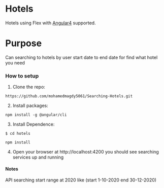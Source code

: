 # Hotels
Hotels using Flex with [Angular4](https://angular.io/) supported.

# Purpose
Can searching to hotels by user start date to end date for find what hotel you need

### How to setup
1. Clone the repo:
```ssh
https://github.com/mohamedmagdy5061/Searching-Hotels.git
```

2. Install packages:
```ssh
npm install -g @angular/cli
```

3. Install Dependence:
```ssh
$ cd hotels
```
```ssh
npm install
```

4. Open your browser at http://localhost:4200 you should see searching services up and running


#### Notes 

API searching start range at 2020 like (start 1-10-2020 end 30-12-2020)
